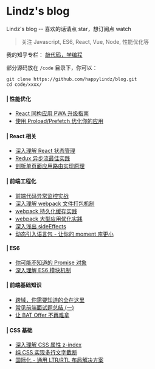 # Lindz's blog

Lindz's blog -- 喜欢的话请点 star，想订阅点 watch

> 关注 Javascript, ES6, React, Vue, Node, 性能优化等

我的知乎专栏： [敲代码，学编程](https://zhuanlan.zhihu.com/learncoding)

部分源码放在 ```/code``` 目录下，你可以：

```
git clone https://github.com/happylindz/blog.git
cd code/xxxx/
```

#### | 性能优化

* [React 同构应用 PWA 升级指南](https://github.com/happylindz/blog/issues/14)
* [使用 Proload/Prefetch 优化你的应用](https://github.com/happylindz/blog/issues/17)

#### | React 相关

* [深入理解 React 状态管理](https://github.com/happylindz/react-state-management-tutorial)
* [Redux 异步流最佳实践](https://github.com/happylindz/blog/issues/2)
* [剖析单页面应用路由实现原理](https://github.com/happylindz/blog/issues/4)

#### | 前端工程化

* [前端代码异常监控实战](https://github.com/happylindz/blog/issues/5)
* [深入理解 webpack 文件打包机制](https://github.com/happylindz/blog/issues/6)
* [webpack 持久化缓存实践](https://github.com/happylindz/blog/issues/7)
* [webpack 大型应用优化实践](https://github.com/happylindz/blog/issues/8)
* [深入浅出 sideEffects](https://github.com/happylindz/blog/issues/15)
* [动态引入语言包 - 让你的 moment 库更小](https://github.com/happylindz/blog/issues/18)

#### | ES6 

* [你可能不知道的 Promise 对象](https://github.com/happylindz/blog/issues/1)
* [深入理解 ES6 模块机制](https://github.com/happylindz/blog/issues/10)

#### | 前端基础知识

* [跨域，你需要知道的全在这里](https://github.com/happylindz/blog/issues/3)
* [常见前端面试题总结 (一)](https://github.com/happylindz/blog/issues/9)
* [让 BAT Offer 不再难拿](https://github.com/happylindz/blog/issues/13)

#### | CSS 基础

* [深入理解 CSS 属性 z-index](https://github.com/happylindz/blog/issues/11)
* [纯 CSS 实现多行文字截断](https://github.com/happylindz/blog/issues/12)
* [国际化 - 通用 LTR/RTL 布局解决方案](https://github.com/happylindz/blog/issues/16)
